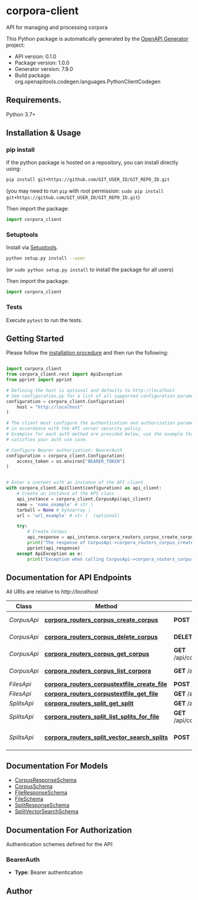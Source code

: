 # corpora-client
API for managing and processing corpora

This Python package is automatically generated by the [OpenAPI Generator](https://openapi-generator.tech) project:

- API version: 0.1.0
- Package version: 1.0.0
- Generator version: 7.9.0
- Build package: org.openapitools.codegen.languages.PythonClientCodegen

## Requirements.

Python 3.7+

## Installation & Usage
### pip install

If the python package is hosted on a repository, you can install directly using:

```sh
pip install git+https://github.com/GIT_USER_ID/GIT_REPO_ID.git
```
(you may need to run `pip` with root permission: `sudo pip install git+https://github.com/GIT_USER_ID/GIT_REPO_ID.git`)

Then import the package:
```python
import corpora_client
```

### Setuptools

Install via [Setuptools](http://pypi.python.org/pypi/setuptools).

```sh
python setup.py install --user
```
(or `sudo python setup.py install` to install the package for all users)

Then import the package:
```python
import corpora_client
```

### Tests

Execute `pytest` to run the tests.

## Getting Started

Please follow the [installation procedure](#installation--usage) and then run the following:

```python

import corpora_client
from corpora_client.rest import ApiException
from pprint import pprint

# Defining the host is optional and defaults to http://localhost
# See configuration.py for a list of all supported configuration parameters.
configuration = corpora_client.Configuration(
    host = "http://localhost"
)

# The client must configure the authentication and authorization parameters
# in accordance with the API server security policy.
# Examples for each auth method are provided below, use the example that
# satisfies your auth use case.

# Configure Bearer authorization: BearerAuth
configuration = corpora_client.Configuration(
    access_token = os.environ["BEARER_TOKEN"]
)


# Enter a context with an instance of the API client
with corpora_client.ApiClient(configuration) as api_client:
    # Create an instance of the API class
    api_instance = corpora_client.CorpusApi(api_client)
    name = 'name_example' # str | 
    tarball = None # bytearray | 
    url = 'url_example' # str |  (optional)

    try:
        # Create Corpus
        api_response = api_instance.corpora_routers_corpus_create_corpus(name, tarball, url=url)
        print("The response of CorpusApi->corpora_routers_corpus_create_corpus:\n")
        pprint(api_response)
    except ApiException as e:
        print("Exception when calling CorpusApi->corpora_routers_corpus_create_corpus: %s\n" % e)

```

## Documentation for API Endpoints

All URIs are relative to *http://localhost*

Class | Method | HTTP request | Description
------------ | ------------- | ------------- | -------------
*CorpusApi* | [**corpora_routers_corpus_create_corpus**](docs/CorpusApi.md#corpora_routers_corpus_create_corpus) | **POST** /api/corpora/corpus | Create Corpus
*CorpusApi* | [**corpora_routers_corpus_delete_corpus**](docs/CorpusApi.md#corpora_routers_corpus_delete_corpus) | **DELETE** /api/corpora/corpus | Delete Corpus
*CorpusApi* | [**corpora_routers_corpus_get_corpus**](docs/CorpusApi.md#corpora_routers_corpus_get_corpus) | **GET** /api/corpora/corpus/{corpus_id} | Get Corpus
*CorpusApi* | [**corpora_routers_corpus_list_corpora**](docs/CorpusApi.md#corpora_routers_corpus_list_corpora) | **GET** /api/corpora/corpus | List Corpora
*FilesApi* | [**corpora_routers_corpustextfile_create_file**](docs/FilesApi.md#corpora_routers_corpustextfile_create_file) | **POST** /api/corpora/file | Create File
*FilesApi* | [**corpora_routers_corpustextfile_get_file**](docs/FilesApi.md#corpora_routers_corpustextfile_get_file) | **GET** /api/corpora/file/{file_id} | Get File
*SplitsApi* | [**corpora_routers_split_get_split**](docs/SplitsApi.md#corpora_routers_split_get_split) | **GET** /api/corpora/split/{split_id} | Get Split
*SplitsApi* | [**corpora_routers_split_list_splits_for_file**](docs/SplitsApi.md#corpora_routers_split_list_splits_for_file) | **GET** /api/corpora/split/file/{file_id} | List Splits For File
*SplitsApi* | [**corpora_routers_split_vector_search_splits**](docs/SplitsApi.md#corpora_routers_split_vector_search_splits) | **POST** /api/corpora/split/search | Vector Search Splits


## Documentation For Models

 - [CorpusResponseSchema](docs/CorpusResponseSchema.md)
 - [CorpusSchema](docs/CorpusSchema.md)
 - [FileResponseSchema](docs/FileResponseSchema.md)
 - [FileSchema](docs/FileSchema.md)
 - [SplitResponseSchema](docs/SplitResponseSchema.md)
 - [SplitVectorSearchSchema](docs/SplitVectorSearchSchema.md)


<a id="documentation-for-authorization"></a>
## Documentation For Authorization


Authentication schemes defined for the API:
<a id="BearerAuth"></a>
### BearerAuth

- **Type**: Bearer authentication


## Author




